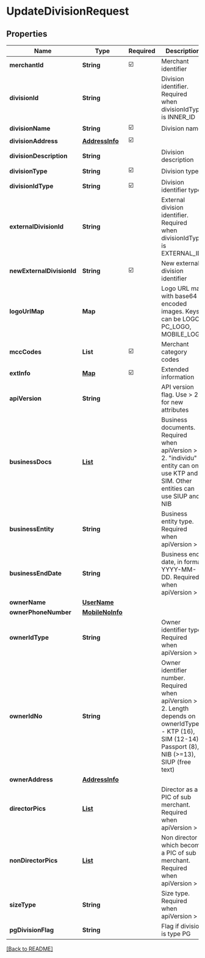 # UpdateDivisionRequest
## Properties

| Name | Type | Required | Description |
| ------------- | ------------- | ------------- | ------------- |
| **merchantId** | **String** | ☑️ | Merchant identifier |
| **divisionId** | **String** |  | Division identifier. Required when divisionIdType is INNER_ID |
| **divisionName** | **String** | ☑️ | Division name |
| **divisionAddress** | [**AddressInfo**](AddressInfo.md) | ☑️ |  |
| **divisionDescription** | **String** |  | Division description |
| **divisionType** | **String** | ☑️ | Division type |
| **divisionIdType** | **String** | ☑️ | Division identifier type |
| **externalDivisionId** | **String** |  | External division identifier. Required when divisionIdType is EXTERNAL_ID |
| **newExternalDivisionId** | **String** | ☑️ | New external division identifier |
| **logoUrlMap** | **Map** |  | Logo URL map with base64 encoded images. Keys can be LOGO, PC_LOGO, MOBILE_LOGO |
| **mccCodes** | **List** | ☑️ | Merchant category codes |
| **extInfo** | [**Map**](AnyType.md) | ☑️ | Extended information |
| **apiVersion** | **String** |  | API version flag. Use > 2 for new attributes |
| **businessDocs** | [**List**](BusinessDocs.md) |  | Business documents. Required when apiVersion > 2. \"individu\" entity can only use KTP and SIM. Other entities can use SIUP and NIB |
| **businessEntity** | **String** |  | Business entity type. Required when apiVersion > 2 |
| **businessEndDate** | **String** |  | Business end date, in format YYYY-MM-DD. Required when apiVersion > 2 |
| **ownerName** | [**UserName**](UserName.md) |  |  |
| **ownerPhoneNumber** | [**MobileNoInfo**](MobileNoInfo.md) |  |  |
| **ownerIdType** | **String** |  | Owner identifier type. Required when apiVersion > 2 |
| **ownerIdNo** | **String** |  | Owner identifier number. Required when apiVersion > 2. Length depends on ownerIdType - KTP (16), SIM (12-14), Passport (8), NIB (>=13), SIUP (free text) |
| **ownerAddress** | [**AddressInfo**](AddressInfo.md) |  |  |
| **directorPics** | [**List**](PicInfo.md) |  | Director as a PIC of sub merchant. Required when apiVersion > 2 |
| **nonDirectorPics** | [**List**](PicInfo.md) |  | Non director which become a PIC of sub merchant. Required when apiVersion > 2 |
| **sizeType** | **String** |  | Size type. Required when apiVersion > 2 |
| **pgDivisionFlag** | **String** |  | Flag if division is type PG |

[[Back to README]](../../../../README.md)
